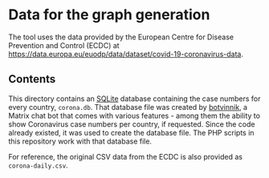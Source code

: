 # Data for the graph generation

The tool uses the data provided by the European Centre for Disease Prevention
and Control (ECDC) at
<https://data.europa.eu/euodp/data/dataset/covid-19-coronavirus-data>.

## Contents

This directory contains an [SQLite](https://www.sqlite.org/) database containing
the case numbers for every country, `corona.db`. That database file was created
by [botvinnik](https://gitlab.com/striezel/botvinnik/), a Matrix chat bot that
comes with various features - among them the ability to show Coronavirus case
numbers per country, if requested. Since the code already existed, it was used
to create the database file. The PHP scripts in this repository work with that
database file.

For reference, the original CSV data from the ECDC is also provided as
`corona-daily.csv`.
